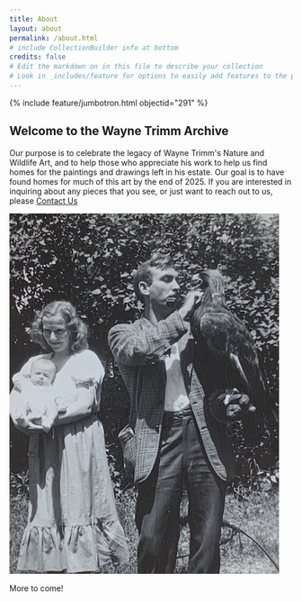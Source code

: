 ```yaml
---
title: About
layout: about
permalink: /about.html
# include CollectionBuilder info at bottom
credits: false
# Edit the markdown on in this file to describe your collection
# Look in _includes/feature for options to easily add features to the page
---
```


{% include feature/jumbotron.html objectid="291" %}

## Welcome to the Wayne Trimm Archive
Our purpose is to celebrate the legacy of Wayne Trimm's Nature and Wildlife Art, and to help those who appreciate his work to help us find homes for the paintings and drawings left in his estate. Our goal is to have found homes for much of this art by the end of 2025. If you are interested in inquiring about any pieces that you see, or just want to reach out to us, please <a class="btn btn-sm btn-primary m-1" href="https://forms.gle/Rt9yVaxir8EehFUZA">Contact Us</a>

<img src="/images/IMG_3469.jpg" title="Wayne and Lynn Trimm, ca 1945">

More to come!
